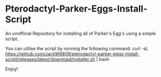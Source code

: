 # Pterodactyl-Parker-Eggs-Install-Script
An unofficial Repository for installing all of Parker's Egg's using a simple script.


You can utilise the script by running the following command:
curl -sL https://github.com/JackW6809/pterodactyl-parker-eggs-install-script/releases/latest/download/installer.sh | bash

Enjoy!
